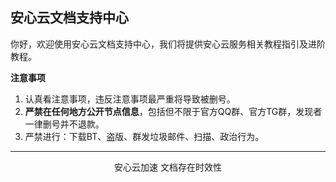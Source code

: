##  安心云文档支持中心
你好，欢迎使用安心云文档支持中心，我们将提供安心云服务相关教程指引及进阶教程。

**注意事项**
1. 认真看注意事项，违反注意事项最严重将导致被删号。
2. **严禁在任何地方公开节点信息**，包括但不限于官方QQ群、官方TG群，发现者一律删号并不退款。
3. 严禁进行：下载BT、盗版、群发垃圾邮件、扫描、政治行为。



---

<center> 安心云加速 文档存在时效性 <center>
